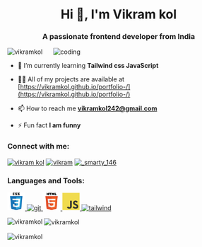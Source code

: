 <h1 align="center">Hi 👋, I'm Vikram kol</h1>
<h3 align="center">A passionate frontend developer from India</h3>

<img align="right" alt="coding" width="400" src="https://media4.giphy.com/media/qgQUggAC3Pfv687qPC/giphy.gif?cid=ecf05e477iigs6lhjg8yez7r95czmex4jeldwfei4qfx9bvs&ep=v1_gifs_search&rid=giphy.gif&ct=g">

<p align="left"> <img src="https://komarev.com/ghpvc/?username=vikramkol&label=Profile%20views&color=0e75b6&style=flat" alt="vikramkol" /> </p>

- 🌱 I’m currently learning **Tailwind css JavaScript**

- 👨‍💻 All of my projects are available at [https://vikramkol.github.io/portfolio-/](https://vikramkol.github.io/portfolio-/)

- 📫 How to reach me **vikramkol242@gmail.com**

- ⚡ Fun fact **I am funny**

<h3 align="left">Connect with me:</h3>
<p align="left">
<a href="https://linkedin.com/in/vikram kol" target="blank"><img align="center" src="https://raw.githubusercontent.com/rahuldkjain/github-profile-readme-generator/master/src/images/icons/Social/linked-in-alt.svg" alt="vikram kol" height="30" width="40" /></a>
<a href="https://fb.com/vikram" target="blank"><img align="center" src="https://raw.githubusercontent.com/rahuldkjain/github-profile-readme-generator/master/src/images/icons/Social/facebook.svg" alt="vikram" height="30" width="40" /></a>
<a href="https://instagram.com/_smarty_146" target="blank"><img align="center" src="https://raw.githubusercontent.com/rahuldkjain/github-profile-readme-generator/master/src/images/icons/Social/instagram.svg" alt="_smarty_146" height="30" width="40" /></a>
</p>

<h3 align="left">Languages and Tools:</h3>
<p align="left"> <a href="https://www.w3schools.com/css/" target="_blank" rel="noreferrer"> <img src="https://raw.githubusercontent.com/devicons/devicon/master/icons/css3/css3-original-wordmark.svg" alt="css3" width="40" height="40"/> </a> <a href="https://git-scm.com/" target="_blank" rel="noreferrer"> <img src="https://www.vectorlogo.zone/logos/git-scm/git-scm-icon.svg" alt="git" width="40" height="40"/> </a> <a href="https://www.w3.org/html/" target="_blank" rel="noreferrer"> <img src="https://raw.githubusercontent.com/devicons/devicon/master/icons/html5/html5-original-wordmark.svg" alt="html5" width="40" height="40"/> </a> <a href="https://developer.mozilla.org/en-US/docs/Web/JavaScript" target="_blank" rel="noreferrer"> <img src="https://raw.githubusercontent.com/devicons/devicon/master/icons/javascript/javascript-original.svg" alt="javascript" width="40" height="40"/> </a> <a href="https://tailwindcss.com/" target="_blank" rel="noreferrer"> <img src="https://www.vectorlogo.zone/logos/tailwindcss/tailwindcss-icon.svg" alt="tailwind" width="40" height="40"/> </a> </p>

<p><img align="left" src="https://github-readme-stats.vercel.app/api/top-langs?username=vikramkol&show_icons=true&locale=en&layout=compact" alt="vikramkol" /></p>

<p>&nbsp;<img align="center" src="https://github-readme-stats.vercel.app/api?username=vikramkol&show_icons=true&locale=en" alt="vikramkol" /></p>

<p><img align="center" src="https://github-readme-streak-stats.herokuapp.com/?user=vikramkol&" alt="vikramkol" /></p>
